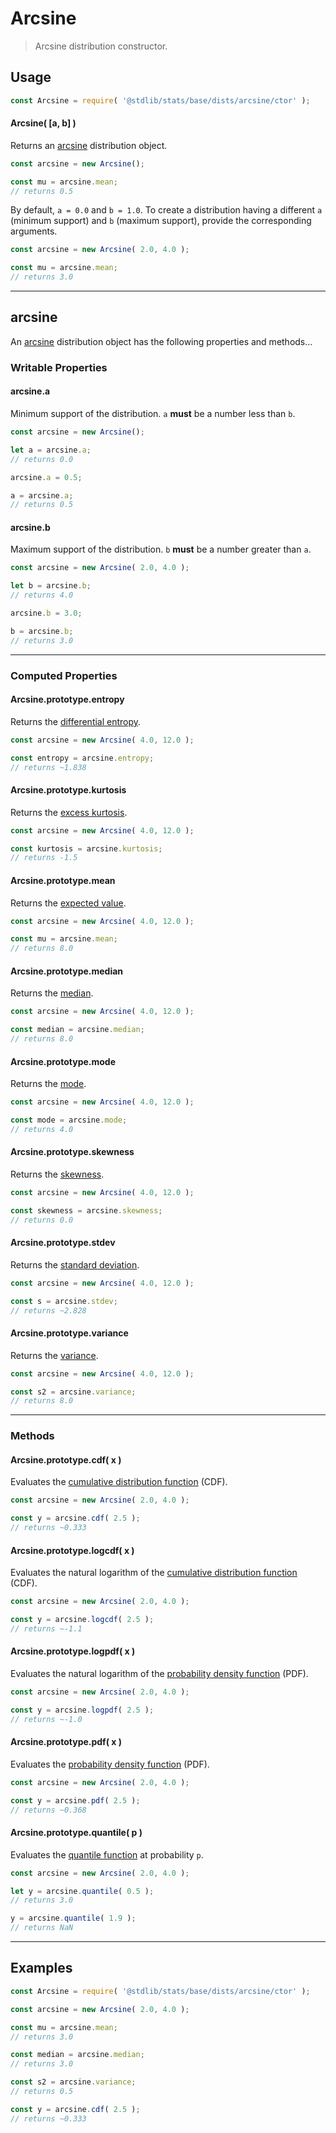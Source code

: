 <!--

@license Apache-2.0

Copyright (c) 2018 The Stdlib Authors.

Licensed under the Apache License, Version 2.0 (the "License");
you may not use this file except in compliance with the License.
You may obtain a copy of the License at

   http://www.apache.org/licenses/LICENSE-2.0

Unless required by applicable law or agreed to in writing, software
distributed under the License is distributed on an "AS IS" BASIS,
WITHOUT WARRANTIES OR CONDITIONS OF ANY KIND, either express or implied.
See the License for the specific language governing permissions and
limitations under the License.

-->

# Arcsine

> Arcsine distribution constructor.

<!-- Section to include introductory text. Make sure to keep an empty line after the intro `section` element and another before the `/section` close. -->

<section class="intro">

</section>

<!-- /.intro -->

<!-- Package usage documentation. -->

<section class="usage">

## Usage

```javascript
const Arcsine = require( '@stdlib/stats/base/dists/arcsine/ctor' );
```

#### Arcsine( \[a, b] )

Returns an [arcsine][arcsine-distribution] distribution object.

```javascript
const arcsine = new Arcsine();

const mu = arcsine.mean;
// returns 0.5
```

By default, `a = 0.0` and `b = 1.0`. To create a distribution having a different `a` (minimum support) and `b` (maximum support), provide the corresponding arguments.

```javascript
const arcsine = new Arcsine( 2.0, 4.0 );

const mu = arcsine.mean;
// returns 3.0
```

* * *

## arcsine

An [arcsine][arcsine-distribution] distribution object has the following properties and methods...

### Writable Properties

#### arcsine.a

Minimum support of the distribution. `a` **must** be a number less than `b`.

```javascript
const arcsine = new Arcsine();

let a = arcsine.a;
// returns 0.0

arcsine.a = 0.5;

a = arcsine.a;
// returns 0.5
```

#### arcsine.b

Maximum support of the distribution. `b` **must** be a number greater than `a`.

```javascript
const arcsine = new Arcsine( 2.0, 4.0 );

let b = arcsine.b;
// returns 4.0

arcsine.b = 3.0;

b = arcsine.b;
// returns 3.0
```

* * *

### Computed Properties

#### Arcsine.prototype.entropy

Returns the [differential entropy][entropy].

```javascript
const arcsine = new Arcsine( 4.0, 12.0 );

const entropy = arcsine.entropy;
// returns ~1.838
```

#### Arcsine.prototype.kurtosis

Returns the [excess kurtosis][kurtosis].

```javascript
const arcsine = new Arcsine( 4.0, 12.0 );

const kurtosis = arcsine.kurtosis;
// returns -1.5
```

#### Arcsine.prototype.mean

Returns the [expected value][expected-value].

```javascript
const arcsine = new Arcsine( 4.0, 12.0 );

const mu = arcsine.mean;
// returns 8.0
```

#### Arcsine.prototype.median

Returns the [median][median].

```javascript
const arcsine = new Arcsine( 4.0, 12.0 );

const median = arcsine.median;
// returns 8.0
```

#### Arcsine.prototype.mode

Returns the [mode][mode].

```javascript
const arcsine = new Arcsine( 4.0, 12.0 );

const mode = arcsine.mode;
// returns 4.0
```

#### Arcsine.prototype.skewness

Returns the [skewness][skewness].

```javascript
const arcsine = new Arcsine( 4.0, 12.0 );

const skewness = arcsine.skewness;
// returns 0.0
```

#### Arcsine.prototype.stdev

Returns the [standard deviation][standard-deviation].

```javascript
const arcsine = new Arcsine( 4.0, 12.0 );

const s = arcsine.stdev;
// returns ~2.828
```

#### Arcsine.prototype.variance

Returns the [variance][variance].

```javascript
const arcsine = new Arcsine( 4.0, 12.0 );

const s2 = arcsine.variance;
// returns 8.0
```

* * *

### Methods

#### Arcsine.prototype.cdf( x )

Evaluates the [cumulative distribution function][cdf] (CDF).

```javascript
const arcsine = new Arcsine( 2.0, 4.0 );

const y = arcsine.cdf( 2.5 );
// returns ~0.333
```

#### Arcsine.prototype.logcdf( x )

Evaluates the natural logarithm of the [cumulative distribution function][cdf] (CDF).

```javascript
const arcsine = new Arcsine( 2.0, 4.0 );

const y = arcsine.logcdf( 2.5 );
// returns ~-1.1
```

#### Arcsine.prototype.logpdf( x )

Evaluates the natural logarithm of the [probability density function][pdf] (PDF).

```javascript
const arcsine = new Arcsine( 2.0, 4.0 );

const y = arcsine.logpdf( 2.5 );
// returns ~-1.0
```

#### Arcsine.prototype.pdf( x )

Evaluates the [probability density function][pdf] (PDF).

```javascript
const arcsine = new Arcsine( 2.0, 4.0 );

const y = arcsine.pdf( 2.5 );
// returns ~0.368
```

#### Arcsine.prototype.quantile( p )

Evaluates the [quantile function][quantile-function] at probability `p`.

```javascript
const arcsine = new Arcsine( 2.0, 4.0 );

let y = arcsine.quantile( 0.5 );
// returns 3.0

y = arcsine.quantile( 1.9 );
// returns NaN
```

</section>

<!-- /.usage -->

<!-- Package usage notes. Make sure to keep an empty line after the `section` element and another before the `/section` close. -->

<section class="notes">

</section>

<!-- /.notes -->

<!-- Package usage examples. -->

* * *

<section class="examples">

## Examples

<!-- eslint no-undef: "error" -->

```javascript
const Arcsine = require( '@stdlib/stats/base/dists/arcsine/ctor' );

const arcsine = new Arcsine( 2.0, 4.0 );

const mu = arcsine.mean;
// returns 3.0

const median = arcsine.median;
// returns 3.0

const s2 = arcsine.variance;
// returns 0.5

const y = arcsine.cdf( 2.5 );
// returns ~0.333
```

</section>

<!-- /.examples -->

<!-- Section to include cited references. If references are included, add a horizontal rule *before* the section. Make sure to keep an empty line after the `section` element and another before the `/section` close. -->

<section class="references">

</section>

<!-- /.references -->

<!-- Section for related `stdlib` packages. Do not manually edit this section, as it is automatically populated. -->

<section class="related">

</section>

<!-- /.related -->

<!-- Section for all links. Make sure to keep an empty line after the `section` element and another before the `/section` close. -->

<section class="links">

[arcsine-distribution]: https://en.wikipedia.org/wiki/Arcsine_distribution

[cdf]: https://en.wikipedia.org/wiki/Cumulative_distribution_function

[pdf]: https://en.wikipedia.org/wiki/Probability_density_function

[quantile-function]: https://en.wikipedia.org/wiki/Quantile_function

[entropy]: https://en.wikipedia.org/wiki/Entropy_%28information_theory%29

[expected-value]: https://en.wikipedia.org/wiki/Expected_value

[kurtosis]: https://en.wikipedia.org/wiki/Kurtosis

[median]: https://en.wikipedia.org/wiki/Median

[mode]: https://en.wikipedia.org/wiki/Mode_%28statistics%29

[skewness]: https://en.wikipedia.org/wiki/Skewness

[standard-deviation]: https://en.wikipedia.org/wiki/Standard_deviation

[variance]: https://en.wikipedia.org/wiki/Variance

</section>

<!-- /.links -->
